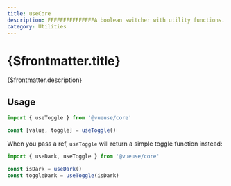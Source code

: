 ```yaml
---
title: useCore
description: FFFFFFFFFFFFFFFA boolean switcher with utility functions.
category: Utilities
---
```


# {$frontmatter.title}

{$frontmatter.description}

## Usage

```js
import { useToggle } from '@vueuse/core'

const [value, toggle] = useToggle()
```

When you pass a ref, `useToggle` will return a simple toggle function instead:

```js
import { useDark, useToggle } from '@vueuse/core'

const isDark = useDark()
const toggleDark = useToggle(isDark)
```
